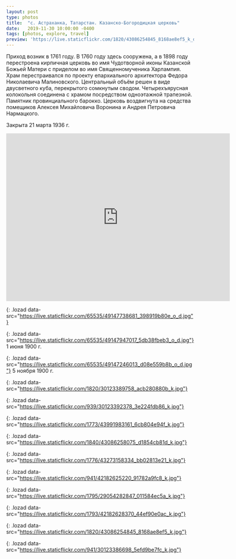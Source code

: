 ```yaml
---
layout: post
type: photos
title:  "с. Астраханка, Татарстан. Казанско-Богородицкая церковь"
date:   2019-11-30 10:00:00 -0400
tags: [photos, explore, travel]
preview: 'https://live.staticflickr.com/1820/43086254845_8168ae8ef5_k_d.jpg'
---
```


Приход возник в 1761 году. В 1760 году здесь сооружена, а в 1898 году перестроена кирпичная церковь во имя Чудотворной иконы Казанской Божьей Матери с приделом во имя Священномученика Харлампия. Храм перестраивался по проекту епархиального архитектора Федора Николаевича Малиновского. Центральный объём решен в виде двусветного куба, перекрытого сомкнутым сводом. Четырехъярусная колокольня соединена с храмом посредством одноэтажной трапезной. Памятник провинциального барокко. Церковь воздвигнута на средства помещиков Алексея Михайловича Воронина и Андрея Петровича Нармацкого.

Закрыта 21 марта 1936 г.

<iframe src="https://www.google.com/maps/embed?pb=!1m14!1m12!1m3!1d7589.77971037981!2d49.26064504842999!3d55.47947028087606!2m3!1f0!2f0!3f0!3m2!1i1024!2i768!4f13.1!5e1!3m2!1sen!2sca!4v1575141072237!5m2!1sen!2sca" width="600" height="450" frameborder="0" style="border:0" allowfullscreen="" loading="lazy" class="post-map"></iframe>

![](){: .lozad data-src="https://live.staticflickr.com/65535/49147738681_398919b80e_o_d.jpg"}

![](){: .lozad data-src="https://live.staticflickr.com/65535/49147947017_5db38fbeb3_o_d.jpg"}
1 июня 1900 г.

![](){: .lozad data-src="https://live.staticflickr.com/65535/49147246013_d08e559b8b_o_d.jpg"}
5 ноября 1900 г.

![](){: .lozad data-src="https://live.staticflickr.com/1820/30123389758_acb280880b_k.jpg"}

![](){: .lozad data-src="https://live.staticflickr.com/939/30123392378_3e224fdb86_k.jpg"}

![](){: .lozad data-src="https://live.staticflickr.com/1773/43991983161_6cb804e94f_k.jpg"}

![](){: .lozad data-src="https://live.staticflickr.com/1840/43086258075_d1854cb81d_k.jpg"}

![](){: .lozad data-src="https://live.staticflickr.com/1776/43273158334_bb02813e21_k.jpg"}

![](){: .lozad data-src="https://live.staticflickr.com/941/42182625220_91782a9fc8_k.jpg"}

![](){: .lozad data-src="https://live.staticflickr.com/1795/29054282847_011584ec5a_k.jpg"}

![](){: .lozad data-src="https://live.staticflickr.com/1793/42182628370_44ef90e0ac_k.jpg"}

![](){: .lozad data-src="https://live.staticflickr.com/1820/43086254845_8168ae8ef5_k.jpg"}

![](){: .lozad data-src="https://live.staticflickr.com/941/30123386698_5efd9be7fc_k.jpg"}
